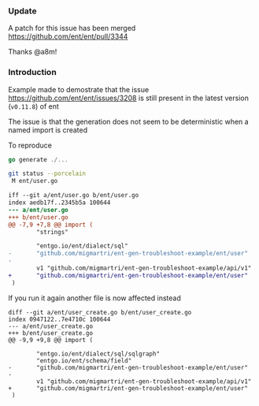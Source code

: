 ### Update

A patch for this issue has been merged https://github.com/ent/ent/pull/3344

Thanks @a8m!

### Introduction

Example made to demostrate that the issue https://github.com/ent/ent/issues/3208 is still present in the latest version (`v0.11.8`) of ent

The issue is that the generation does not seem to be deterministic when a named import is created

To reproduce

```go
go generate ./...
```

```sh
git status --porcelain
 M ent/user.go
```

```diff
iff --git a/ent/user.go b/ent/user.go
index aedb17f..2345b5a 100644
--- a/ent/user.go
+++ b/ent/user.go
@@ -7,9 +7,8 @@ import (
        "strings"

        "entgo.io/ent/dialect/sql"
-       "github.com/migmartri/ent-gen-troubleshoot-example/ent/user"
-
        v1 "github.com/migmartri/ent-gen-troubleshoot-example/api/v1"
+       "github.com/migmartri/ent-gen-troubleshoot-example/ent/user"
 )
```

If you run it again another file is now affected instead

```
diff --git a/ent/user_create.go b/ent/user_create.go
index 0947122..7e4710c 100644
--- a/ent/user_create.go
+++ b/ent/user_create.go
@@ -9,9 +9,8 @@ import (

        "entgo.io/ent/dialect/sql/sqlgraph"
        "entgo.io/ent/schema/field"
-       "github.com/migmartri/ent-gen-troubleshoot-example/ent/user"
-
        v1 "github.com/migmartri/ent-gen-troubleshoot-example/api/v1"
+       "github.com/migmartri/ent-gen-troubleshoot-example/ent/user"
 )
```
